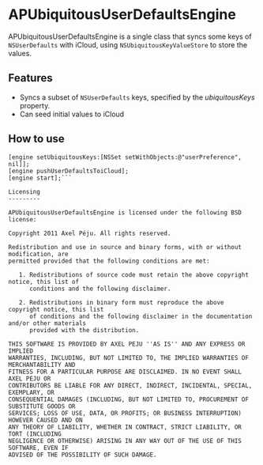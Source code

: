 APUbiquitousUserDefaultsEngine
==============================

APUbiquitousUserDefaultsEngine is a single class that syncs some keys of `NSUserDefaults` with iCloud, using `NSUbiquitousKeyValueStore` to store the values.

Features
--------

- Syncs a subset of `NSUserDefaults` keys, specified by the _ubiquitousKeys_ property.
- Can seed initial values to iCloud

How to use
----------

```APUbiquitousUserDefaultsEngine * engine = [APUbiquitousUserDefaultsEngine sharedEngine];
[engine setUbiquitousKeys:[NSSet setWithObjects:@"userPreference", nil]];
[engine pushUserDefaultsToiCloud];
[engine start];```

Licensing
---------

APUbiquitousUserDefaultsEngine is licensed under the following BSD license:

Copyright 2011 Axel Péju. All rights reserved.

Redistribution and use in source and binary forms, with or without modification, are
permitted provided that the following conditions are met:

   1. Redistributions of source code must retain the above copyright notice, this list of
      conditions and the following disclaimer.

   2. Redistributions in binary form must reproduce the above copyright notice, this list
      of conditions and the following disclaimer in the documentation and/or other materials
      provided with the distribution.

THIS SOFTWARE IS PROVIDED BY AXEL PEJU ''AS IS'' AND ANY EXPRESS OR IMPLIED
WARRANTIES, INCLUDING, BUT NOT LIMITED TO, THE IMPLIED WARRANTIES OF MERCHANTABILITY AND
FITNESS FOR A PARTICULAR PURPOSE ARE DISCLAIMED. IN NO EVENT SHALL AXEL PEJU OR
CONTRIBUTORS BE LIABLE FOR ANY DIRECT, INDIRECT, INCIDENTAL, SPECIAL, EXEMPLARY, OR
CONSEQUENTIAL DAMAGES (INCLUDING, BUT NOT LIMITED TO, PROCUREMENT OF SUBSTITUTE GOODS OR
SERVICES; LOSS OF USE, DATA, OR PROFITS; OR BUSINESS INTERRUPTION) HOWEVER CAUSED AND ON
ANY THEORY OF LIABILITY, WHETHER IN CONTRACT, STRICT LIABILITY, OR TORT (INCLUDING
NEGLIGENCE OR OTHERWISE) ARISING IN ANY WAY OUT OF THE USE OF THIS SOFTWARE, EVEN IF
ADVISED OF THE POSSIBILITY OF SUCH DAMAGE.